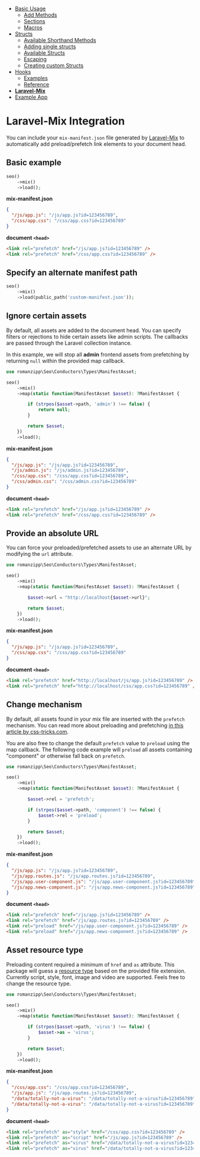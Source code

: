 - [Basic Usage](1-INDEX.md)
  - [Add Methods](1-INDEX.md#add-methods)
  - [Sections](1-INDEX.md#sections)
  - [Macros](1-INDEX.md#macros)
- [Structs](2-STRUCTS.md)
  - [Available Shorthand Methods](2-STRUCTS.md#available-shorthand-methods)
  - [Adding single structs](2-STRUCTS.md#adding-single-structs)
  - [Available Structs](2-STRUCTS.md#available-structs)
  - [Escaping](2-STRUCTS.md#escaping)
  - [Creating custom Structs](2-STRUCTS.md#creating-custom-structs)
- [Hooks](3-HOOKS.md)
  - [Examples](3-HOOKS.md#examples)
  - [Reference](3-HOOKS.md#reference)
- **[Laravel-Mix](4-LARAVEL-MIX.md)**
- [Example App](5-EXAMPLE-APP.md)

# Laravel-Mix Integration

You can include your `mix-manifest.json` file generated by [Laravel-Mix](https://laravel-mix.com) to automatically add preload/prefetch link elements to your document head.

## Basic example

```php
seo()
    ->mix()
    ->load();
```

**mix-manifest.json**

```json
{
  "/js/app.js": "/js/app.js?id=123456789",
  "/css/app.css": "/css/app.css?id=123456789"
}
```

**document `<head>`**

```html
<link rel="prefetch" href="/js/app.js?id=123456789" />
<link rel="prefetch" href="/css/app.css?id=123456789" />
```

## Specify an alternate manifest path

```php
seo()
    ->mix()
    ->load(public_path('custom-manifest.json'));
```

## Ignore certain assets

By default, all assets are added to the document head. You can specify filters or rejections to hide certain assets like admin scripts. The callbacks are passed through the Laravel collection instance.

In this example, we will stop all **admin** frontend assets from prefetching by returning `null` within the provided map callback.

```php
use romanzipp\Seo\Conductors\Types\ManifestAsset;

seo()
    ->mix()
    ->map(static function(ManifestAsset $asset): ?ManifestAsset {

        if (strpos($asset->path, 'admin') !== false) {
            return null;
        }

        return $asset;
    })
    ->load();
```

**mix-manifest.json**

```json
{
  "/js/app.js": "/js/app.js?id=123456789",
  "/js/admin.js": "/js/admin.js?id=123456789",
  "/css/app.css": "/css/app.css?id=123456789",
  "/css/admin.css": "/css/admin.css?id=123456789"
}
```

**document `<head>`**

```html
<link rel="prefetch" href="/js/app.js?id=123456789" />
<link rel="prefetch" href="/css/app.css?id=123456789" />
```

## Provide an absolute URL

You can force your preloaded/prefetched assets to use an alternate URL by modifying the `url` attribute.

```php
use romanzipp\Seo\Conductors\Types\ManifestAsset;

seo()
    ->mix()
    ->map(static function(ManifestAsset $asset): ?ManifestAsset {

        $asset->url = "http://localhost{$asset->url}";

        return $asset;
    })
    ->load();
```

**mix-manifest.json**

```json
{
  "/js/app.js": "/js/app.js?id=123456789",
  "/css/app.css": "/css/app.css?id=123456789"
}
```

**document `<head>`**

```html
<link rel="prefetch" href="http://localhost/js/app.js?id=123456789" />
<link rel="prefetch" href="http://localhost/css/app.css?id=123456789" />
```

## Change mechanism

By default, all assets found in your mix file are inserted with the `prefetch` mechanism. You can read more about preloading and prefetching [in this article by css-tricks.com](https://css-tricks.com/prefetching-preloading-prebrowsing/).

You are also free to change the default `prefetch` value to `preload` using the map callback. The following code example will `preload` all assets containing "component" or otherwise fall back on `prefetch`.

```php
use romanzipp\Seo\Conductors\Types\ManifestAsset;

seo()
    ->mix()
    ->map(static function(ManifestAsset $asset): ?ManifestAsset {

        $asset->rel = 'prefetch';

        if (strpos($asset->path, 'component') !== false) {
            $asset->rel = 'preload';
        }

        return $asset;
    })
    ->load();
```

**mix-manifest.json**

```json
{
  "/js/app.js": "/js/app.js?id=123456789",
  "/js/app.routes.js": "/js/app.routes.js?id=123456789",
  "/js/app.user-component.js": "/js/app.user-component.js?id=123456789",
  "/js/app.news-component.js": "/js/app.news-component.js?id=123456789"
}
```

**document `<head>`**

```html
<link rel="prefetch" href="/js/app.js?id=123456789" />
<link rel="prefetch" href="/js/app.routes.js?id=123456789" />
<link rel="preload" href="/js/app.user-component.js?id=123456789" />
<link rel="preload" href="/js/app.news-component.js?id=123456789" />
```

## Asset resource type

Preloading content required a minimum of `href` and `as` attribute. This package will guess a [resource type](https://developer.mozilla.org/en-US/docs/Web/HTML/Preloading_content) based on the provided file extension. Currently script, style, font, image and video are supported.
Feels free to change the resource type.

```php
use romanzipp\Seo\Conductors\Types\ManifestAsset;

seo()
    ->mix()
    ->map(static function(ManifestAsset $asset): ?ManifestAsset {

        if (strpos($asset->path, 'virus') !== false) {
            $asset->as = 'virus';
        }

        return $asset;
    })
    ->load();
```

**mix-manifest.json**

```json
{
  "/css/app.css": "/css/app.css?id=123456789",
  "/js/app.js": "/js/app.routes.js?id=123456789",
  "/data/totally-not-a-virus": "/data/totally-not-a-virus?id=123456789",
  "/data/totally-not-a-virus": "/data/totally-not-a-virus?id=123456789"
}
```

**document `<head>`**

```html
<link rel="prefetch" as="style" href="/css/app.css?id=123456789" />
<link rel="prefetch" as="script" href="/js/app.js?id=123456789" />
<link rel="prefetch" as="virus" href="/data/totally-not-a-virus?id=123456789" />
<link rel="prefetch" as="virus" href="/data/totally-not-a-virus?id=123456789" />
```
